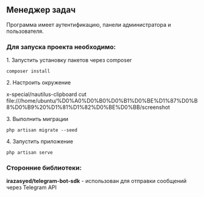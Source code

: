 <h2>Менеджер задач</h2>

<p>Программа имеет аутентификацию, панели администратора и пользователя.</p>

<h3>Для запуска проекта необходимо:</h3>

<p>1. Запустить установку пакетов через composer</p>
<p><code>composer install</code></p>

<p>2. Настроить окружение</p>
x-special/nautilus-clipboard
cut
file:///home/ubuntu/%D0%A0%D0%B0%D0%B1%D0%BE%D1%87%D0%B8%D0%B9%20%D1%81%D1%82%D0%BE%D0%BB/screenshot

<p>3. Выполнить миграции</p>
<p><code>php artisan migrate --seed</code></p>

<p>4. Запустить приложение</p>
<p><code>php artisan serve</code></p>

<h3>Сторонние библиотеки:</h3>
<p><b>irazasyed/telegram-bot-sdk</b> - использован для отправки сообщений через Telegram API</p>

